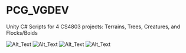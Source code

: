 # PCG_VGDEV
Unity C# Scripts for 4 CS4803 projects: Terrains, Trees, Creatures, and Flocks/Boids

![Alt_Text](https://media.giphy.com/media/Y4EguYEpSh7fh76nOO/giphy.gif)
![Alt_Text](https://media.giphy.com/media/MAioCsF4CgZc87fqKA/giphy.gif)
![Alt_Text](https://media.giphy.com/media/YrTvnXiU55DFEsvvIp/giphy.gif)
![Alt_Text](https://media.giphy.com/media/XHpVyl14Rko2XT4h2V/giphy.gif)




